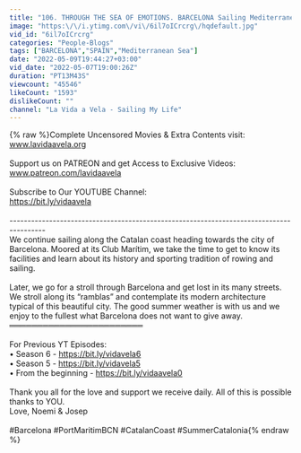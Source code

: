```yaml
---
title: "106. THROUGH THE SEA OF EMOTIONS. BARCELONA Sailing Mediterranean Sea, Navegar a vela"
image: "https:\/\/i.ytimg.com\/vi\/6il7oICrcrg\/hqdefault.jpg"
vid_id: "6il7oICrcrg"
categories: "People-Blogs"
tags: ["BARCELONA","SPAIN","Mediterranean Sea"]
date: "2022-05-09T19:44:27+03:00"
vid_date: "2022-05-07T19:00:26Z"
duration: "PT13M43S"
viewcount: "45546"
likeCount: "1593"
dislikeCount: ""
channel: "La Vida a Vela - Sailing My Life"
---
```

{% raw %}Complete Uncensored Movies &amp; Extra Contents visit:<br />www.lavidaavela.org<br /><br />Support us on PATREON and get Access to Exclusive Videos:<br />www.patreon.com/lavidaavela<br /><br />Subscribe to Our YOUTUBE Channel: <br /><a rel="nofollow" target="blank" href="https://bit.ly/vidaavela">https://bit.ly/vidaavela</a> <br /><br />----------------------------------------------------------------------------------------<br />We continue sailing along the Catalan coast heading towards the city of Barcelona. Moored at its Club Marítim, we take the time to get to know its facilities and learn about its history and sporting tradition of rowing and sailing. <br /><br />Later, we go for a stroll through Barcelona and get lost in its many streets. We stroll along its “ramblas” and contemplate its modern architecture typical of this beautiful city. The good summer weather is with us and we enjoy to the fullest what Barcelona does not want to give away.<br />════════════════════════<br /><br />For Previous YT Episodes: <br />• Season 6 - <a rel="nofollow" target="blank" href="https://bit.ly/vidavela6">https://bit.ly/vidavela6</a> <br />• Season 5 - <a rel="nofollow" target="blank" href="https://bit.ly/vidavela5">https://bit.ly/vidavela5</a> <br />• From the beginning - <a rel="nofollow" target="blank" href="https://bit.ly/vidaavela0">https://bit.ly/vidaavela0</a><br /><br />Thank you all for the love and support we receive daily. All of this is possible thanks to YOU. <br />Love, Noemi &amp; Josep<br /><br />#Barcelona #PortMaritimBCN #CatalanCoast #SummerCatalonia{% endraw %}
